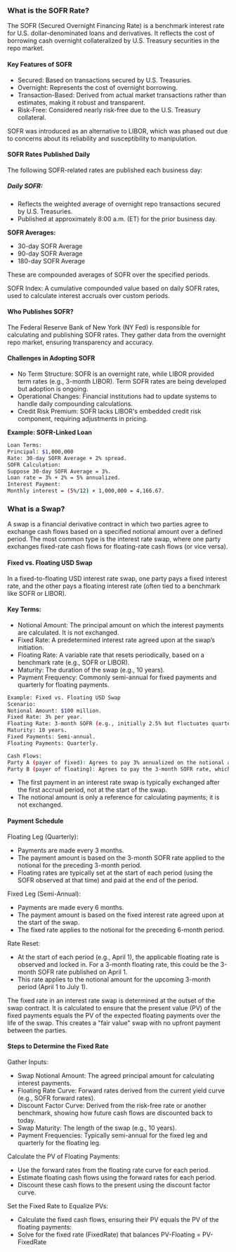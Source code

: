 
### What is the SOFR Rate?
The SOFR (Secured Overnight Financing Rate) is a benchmark interest rate for U.S. dollar-denominated loans and derivatives. It reflects the cost of borrowing cash overnight collateralized by U.S. Treasury securities in the repo market.

#### Key Features of SOFR
- Secured: Based on transactions secured by U.S. Treasuries.
- Overnight: Represents the cost of overnight borrowing.
- Transaction-Based: Derived from actual market transactions rather than estimates, making it robust and transparent.
- Risk-Free: Considered nearly risk-free due to the U.S. Treasury collateral.

SOFR was introduced as an alternative to LIBOR, which was phased out due to concerns about its reliability and susceptibility to manipulation.

#### SOFR Rates Published Daily
The following SOFR-related rates are published each business day:

##### Daily SOFR:
- Reflects the weighted average of overnight repo transactions secured by U.S. Treasuries.
- Published at approximately 8:00 a.m. (ET) for the prior business day.

**SOFR Averages:**
- 30-day SOFR Average
- 90-day SOFR Average
- 180-day SOFR Average

These are compounded averages of SOFR over the specified periods.

SOFR Index: A cumulative compounded value based on daily SOFR rates, used to calculate interest accruals over custom periods.

#### Who Publishes SOFR?
The Federal Reserve Bank of New York (NY Fed) is responsible for calculating and publishing SOFR rates. They gather data from the overnight repo market, ensuring transparency and accuracy.

#### Challenges in Adopting SOFR
- No Term Structure:
SOFR is an overnight rate, while LIBOR provided term rates (e.g., 3-month LIBOR).
Term SOFR rates are being developed but adoption is ongoing.
- Operational Changes:
Financial institutions had to update systems to handle daily compounding calculations.
- Credit Risk Premium:
SOFR lacks LIBOR's embedded credit risk component, requiring adjustments in pricing.

**Example: SOFR-Linked Loan**
```bash
Loan Terms:
Principal: $1,000,000
Rate: 30-day SOFR Average + 2% spread.
SOFR Calculation:
Suppose 30-day SOFR Average = 3%.
Loan rate = 3% + 2% = 5% annualized.
Interest Payment:
Monthly interest = (5%/12) × 1,000,000 = 4,166.67.
```

### What is a Swap?
A swap is a financial derivative contract in which two parties agree to exchange cash flows based on a specified notional amount over a defined period. The most common type is the interest rate swap, where one party exchanges fixed-rate cash flows for floating-rate cash flows (or vice versa).

#### Fixed vs. Floating USD Swap
In a fixed-to-floating USD interest rate swap, one party pays a fixed interest rate, and the other pays a floating interest rate (often tied to a benchmark like SOFR or LIBOR).

#### Key Terms:
- Notional Amount: The principal amount on which the interest payments are calculated. It is not exchanged.
- Fixed Rate: A predetermined interest rate agreed upon at the swap’s initiation.
- Floating Rate: A variable rate that resets periodically, based on a benchmark rate (e.g., SOFR or LIBOR).
- Maturity: The duration of the swap (e.g., 10 years).
- Payment Frequency: Commonly semi-annual for fixed payments and quarterly for floating payments.

```bash
Example: Fixed vs. Floating USD Swap
Scenario:
Notional Amount: $100 million.
Fixed Rate: 3% per year.
Floating Rate: 3-month SOFR (e.g., initially 2.5% but fluctuates quarterly).
Maturity: 10 years.
Fixed Payments: Semi-annual.
Floating Payments: Quarterly.

Cash Flows:
Party A (payer of fixed): Agrees to pay 3% annualized on the notional amount.
Party B (payer of floating): Agrees to pay the 3-month SOFR rate, which resets every 3 months.
```

- The first payment in an interest rate swap is typically exchanged after the first accrual period, not at the start of the swap. 
- The notional amount is only a reference for calculating payments; it is not exchanged.

#### Payment Schedule
Floating Leg (Quarterly):
- Payments are made every 3 months.
- The payment amount is based on the 3-month SOFR rate applied to the notional for the preceding 3-month period.
- Floating rates are typically set at the start of each period (using the SOFR observed at that time) and paid at the end of the period.

Fixed Leg (Semi-Annual):
- Payments are made every 6 months.
- The payment amount is based on the fixed interest rate agreed upon at the start of the swap.
- The fixed rate applies to the notional for the preceding 6-month period.

Rate Reset:
- At the start of each period (e.g., April 1), the applicable floating rate is observed and locked in. For a 3-month floating rate, this could be the 3-month SOFR rate published on April 1.
- This rate applies to the notional amount for the upcoming 3-month period (April 1 to July 1).

The fixed rate in an interest rate swap is determined at the outset of the swap contract. It is calculated to ensure that the present value (PV) of the fixed payments equals the PV of the expected floating payments over the life of the swap. This creates a "fair value" swap with no upfront payment between the parties.

#### Steps to Determine the Fixed Rate
Gather Inputs:
- Swap Notional Amount: The agreed principal amount for calculating interest payments.
- Floating Rate Curve: Forward rates derived from the current yield curve (e.g., SOFR forward rates).
- Discount Factor Curve: Derived from the risk-free rate or another benchmark, showing how future cash flows are discounted back to today.
- Swap Maturity: The length of the swap (e.g., 10 years).
- Payment Frequencies: Typically semi-annual for the fixed leg and quarterly for the floating leg.

Calculate the PV of Floating Payments:
- Use the forward rates from the floating rate curve for each period.
- Estimate floating cash flows using the forward rates for each period.
- Discount these cash flows to the present using the discount factor curve.

Set the Fixed Rate to Equalize PVs:
- Calculate the fixed cash flows, ensuring their PV equals the PV of the floating payments:
- Solve for the fixed rate (FixedRate) that balances PV-Floating = PV-FixedRate


